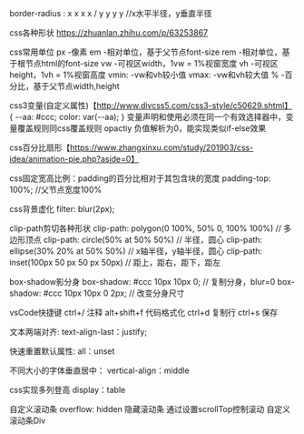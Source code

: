 border-radius :  x x x x / y y y y    //x水平半径，y垂直半径

css各种形状
    https://zhuanlan.zhihu.com/p/63253867

css常用单位
    px -像素
    em -相对单位，基于父节点font-size
    rem -相对单位，基于根节点html的font-size
    vw -可视区width，1vw = 1%视窗宽度
    vh -可视区height，1vh = 1%视窗高度
    vmin: -vw和vh较小值
    vmax: -vw和vh较大值
    % -百分比，基于父节点width,height

css3变量(自定义属性)【http://www.divcss5.com/css3-style/c50629.shtml】
    {
        --aa: #ccc;
        color: var(--aa);
    }
    变量声明和使用必须在同一个有效选择器中，变量覆盖规则同css覆盖规则
    opactiy 负值解析为0，能实现类似if-else效果

css百分比扇形【https://www.zhangxinxu.com/study/201903/css-idea/animation-pie.php?aside=0】

css固定宽高比例：padding的百分比相对于其包含块的宽度
    padding-top: 100%;    //父节点宽度100%

css背景虚化
    filter: blur(2px);

clip-path剪切各种形状
    clip-path: polygon(0 100%, 50% 0, 100% 100%)		// 多边形顶点
    clip-path: circle(50% at 50% 50%)			// 半径，圆心
    clip-path: ellipse(30% 20% at 50% 50%)		// x轴半径，y轴半径，圆心
    clip-path: inset(100px 50 px 50 px 50px)  		// 距上，距右，距下，距左

box-shadow影分身
    box-shadow: #ccc 10px 10px 0;	// 复制分身，blur=0
    box-shadow: #ccc 10px 10px 0 2px;	// 改变分身尺寸

vsCode快捷键
    ctrl+/	注释
    alt+shift+f	代码格式化
    ctrl+d	复制行
    ctrl+s	保存

文本两端对齐:
    text-align-last：justify;

快速重置默认属性:
    all：unset

不同大小的字体垂直居中：
    vertical-align：middle

css实现多列登高
    display：table

自定义滚动条
    overflow: hidden 隐藏滚动条
    通过设置scrollTop控制滚动
    自定义滚动条Div
